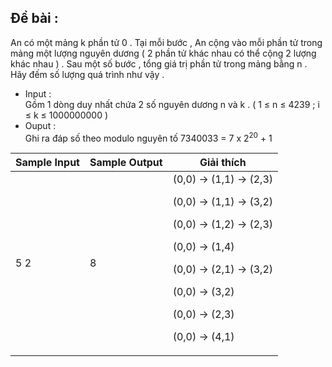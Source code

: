 
## Đề bài : </br>
An có một mảng k phần tử 0 . Tại mỗi bước , An cộng vào mỗi phần tử trong mảng một lượng nguyên dương ( 2 phần tử khác nhau có thể cộng 2 lượng khác nhau ) . Sau một số bước , tổng giá trị phần tử trong mảng bằng n . Hãy đếm số lượng quá trình như vậy .

- Input : </br>
Gồm 1 dòng duy nhất chứa 2 số nguyên dương n và k . (   1 &le; n &le; 4239 ; i &le; k &le; 1000000000 )
- Ouput : </br>
Ghi ra đáp số  theo modulo nguyên tố 7340033 = 7 x 2<sup>20</sup> + 1


|Sample Input|Sample Output|Giải thích |
| --- | --- | --- |
|5 2| 8 | (0,0) &#8594; (1,1) &#8594; (2,3) </p> (0,0) &#8594; (1,1) &#8594; (3,2) </p> (0,0) &#8594; (1,2) &#8594; (2,3) </p> (0,0) &#8594; (1,4)  </p> (0,0) &#8594; (2,1) &#8594; (3,2) </p>    (0,0)  &#8594; (3,2) </p>    (0,0) &#8594; (2,3) </p> (0,0) &#8594; (4,1)  </p>     |


